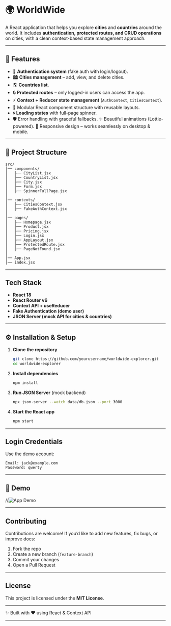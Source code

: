 # 🌍 WorldWide 

A React application that helps you explore **cities** and **countries** around the world.
It includes **authentication, protected routes, and CRUD operations** on cities, with a clean context-based state management approach.

---

## 🚀 Features

* 🔑 **Authentication system** (fake auth with login/logout).
* 🏙 **Cities management** – add, view, and delete cities.
* 🌎 **Countries list**.
* 🔒 **Protected routes** – only logged-in users can access the app.
* ⚡ **Context + Reducer state management** (`AuthContext`, `CitiesContext`).
* 🎨 Modular React component structure with reusable layouts.
* 🌀 **Loading states** with full-page spinner.
* 🛡 Error handling with graceful fallbacks.
✨ Beautiful animations (Lottie-powered).
📱 Responsive design – works seamlessly on desktop & mobile.

---

## 📂 Project Structure

```
src/
│── components/
│   ├── CityList.jsx
│   ├── CountryList.jsx
│   ├── City.jsx
│   ├── Form.jsx
│   ├── SpinnerFullPage.jsx
│
│── contexts/
│   ├── CitiesContext.jsx
│   ├── FakeAuthContext.jsx
│
│── pages/
│   ├── Homepage.jsx
│   ├── Product.jsx
│   ├── Pricing.jsx
│   ├── Login.jsx
│   ├── AppLayout.jsx
│   ├── ProtectedRoute.jsx
│   ├── PageNotFound.jsx
│
│── App.jsx
│── index.jsx
```

---

##  Tech Stack

* **React 18**
* **React Router v6**
* **Context API + useReducer**
* **Fake Authentication (demo user)**
* **JSON Server (mock API for cities & countries)**

---

## ⚙️ Installation & Setup

1. **Clone the repository**

   ```bash
   git clone https://github.com/yourusername/worldwide-explorer.git
   cd worldwide-explorer
   ```

2. **Install dependencies**

   ```bash
   npm install
   ```

3. **Run JSON Server** (mock backend)

   ```bash
   npx json-server --watch data/db.json --port 3000
   ```

4. **Start the React app**

   ```bash
   npm start
   ```

---

## Login Credentials

Use the demo account:

```
Email: jack@example.com
Password: qwerty
```

---

## 🎥 Demo

//![App Demo](./demo/demo.gif)



---

##  Contributing

Contributions are welcome! If you’d like to add new features, fix bugs, or improve docs:

1. Fork the repo
2. Create a new branch (`feature-branch`)
3. Commit your changes
4. Open a Pull Request

---

##  License

This project is licensed under the **MIT License**.

---

✨ Built with ❤️ using React & Context API

---


